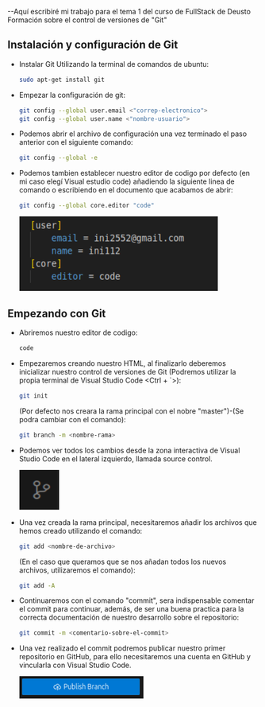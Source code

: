 --Aquí escribiré mi trabajo para el tema 1 del curso de FullStack de Deusto Formación sobre el control de versiones de "Git"

## Instalación y configuración de Git

  * Instalar Git Utilizando la terminal de comandos de ubuntu:

    ```sh
    sudo apt-get install git
    ```
  * Empezar la configuración de git:

    ```sh
    git config --global user.email <"correp-electronico">
    git config --global user.name <"nombre-usuario">
    ```
  * Podemos abrir el archivo de configuración una vez terminado el paso anterior con el siguiente comando:

    ```sh
    git config --global -e
    ```
  * Podemos tambien establecer nuestro editor de codigo por defecto (en mi caso elegí Visual estudio code) añadiendo la siguiente linea de comando o escribiendo en el documento que acabamos de abrir:

    ```sh
    git config --global core.editor "code"
    ```
       <img src="/Screenshots/Git Config.png" width="400" height="150">

## Empezando con Git

  * Abriremos nuestro editor de codigo:

    ```sh
    code
    ```
 * Empezaremos creando nuestro HTML, al finalizarlo deberemos inicializar nuestro control de versiones de Git (Podremos utilizar la propia terminal de Visual Studio Code <Ctrl + `>):

   ```sh
   git init
    ```
   (Por defecto nos creara la rama principal con el nobre "master")-(Se podra cambiar con el comando):

   ```sh
   git branch -m <nombre-rama>
   ```

 * Podemos ver todos los cambios desde la zona interactiva de Visual Studio Code en el lateral izquierdo, llamada source control.

      <img src="/Screenshots/Source control Visual Studio Code.png" width="80" height="80">
   
 * Una vez creada la rama principal, necesitaremos añadir los archivos que hemos creado utilizando el comando:

   ```sh
   git add <nombre-de-archivo>
   ```
   (En el caso que queramos que se nos añadan todos los nuevos archivos, utilizaremos el comando):

   ```sh
   git add -A
   ```
 * Continuaremos con el comando "commit", sera indispensable comentar el commit para continuar, además, de ser una buena practica para la correcta documentación de nuestro desarrollo sobre el repositorio:

   ```sh
   git commit -m <comentario-sobre-el-commit>
   ```
  * Una vez realizado el commit podremos publicar nuestro primer repositorio en GitHub, para ello necesitaremos una cuenta en GitHub y vincularla con Visual Studio Code.

       <img src="/Screenshots/Publish Visual Studio Code.png" width="250" height="45">
